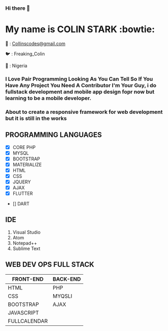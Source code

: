 ### Hi there 👋

<!--
**Colin-Stark/Colin-Stark** is a ✨ _special_ ✨ repository because its `README.md` (this file) appears on your GitHub profile.

Here are some ideas to get you started:

- 🔭 I’m currently working on ...
- 🌱 I’m currently learning ...
- 👯 I’m looking to collaborate on ...
- 🤔 I’m looking for help with ...
- 💬 Ask me about ...
- 📫 How to reach me: ...
- 😄 Pronouns: ...
- ⚡ Fun fact: ...
-->

# My name is COLIN STARK :bowtie: 

:email:  : Collinscodes@gmail.com

:bird: : Freaking_Colin

:round_pushpin: : Nigeria


### I Love Pair Programming Looking As You Can Tell So If You Have Any Project You Need A Contributor I'm Your Guy, i do fullstack development and mobile app design fopr now but learning to be a mobile developer.

### About to create a responsive framework for web development but it is still in the works

## PROGRAMMING LANGUAGES

- [x] CORE PHP
- [X] MYSQL
- [X] BOOTSTRAP
- [X] MATERIALIZE
- [x] HTML
- [X] CSS
- [X] JQUERY
- [X] AJAX
- [X] FLUTTER
- [] DART

## IDE

1. Visual Studio
2. Atom
3. Notepad++
4. Sublime Text

## WEB DEV OPS FULL STACK

FRONT-END | BACK-END
--------- | ---------
HTML | PHP
CSS | MYQSLI
BOOTSTRAP | AJAX
JAVASCRIPT | 
FULLCALENDAR |


